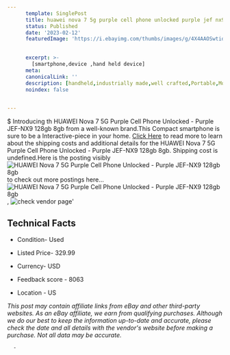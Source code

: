 ```yaml
---
      template: SinglePost
      title: huawei nova 7 5g purple cell phone unlocked purple jef nx9 128gb 8gb
      status: Published
      date: '2023-02-12'
      featuredImage: 'https://i.ebayimg.com/thumbs/images/g/4X4AAOSwtidj0dYV/s-l225.jpg'
       

      excerpt: >-
        [smartphone,device ,hand held device]
      meta:
      canonicalLink: ''
      description: [handheld,industrially made,well crafted,Portable,Mobile,Compact,Convenient,Lightweight,Maneuverable,Man-portable,Miniature,Carriable,Hand-held,Light,Holdable,Transportable,Mobile device,Pocket-sized,On-the-go,Wireless,Cordless,Compact size,Convenient size, smartphone,device ,hand held device]
      noindex: false
      

---
```

$
      Introducing th HUAWEI Nova 7 5G Purple Cell Phone Unlocked - Purple JEF-NX9 128gb 8gb from a well-known brand.This Compact smartphone is sure to be a Interactive-piece in your home. [Click Here](https://www.ebay.com/itm/134425209907?hash=item1f4c5dec33%3Ag%3A4X4AAOSwtidj0dYV&mkevt=1&mkcid=1&mkrid=711-53200-19255-0&campid=%253CePNCampaignId%253E&customid=%253CreferenceId%253E&toolid=10049) to read more to learn about the shipping costs and additional details for the HUAWEI Nova 7 5G Purple Cell Phone Unlocked - Purple JEF-NX9 128gb 8gb. Shipping cost is undefined.Here is the posting visibly ![HUAWEI Nova 7 5G Purple Cell Phone Unlocked - Purple JEF-NX9 128gb 8gb](https://i.ebayimg.com/thumbs/images/g/4X4AAOSwtidj0dYV/s-l225.jpg) to check out more postings here... ![HUAWEI Nova 7 5G Purple Cell Phone Unlocked - Purple JEF-NX9 128gb 8gb](https://i.ebayimg.com/images/g/4X4AAOSwtidj0dYV/s-l1600.jpg), ![check vendor page](https://origin-galleryplus.ebayimg.com/ws/web/134425209907_2_0_1/225x225.jpg,https://origin-galleryplus.ebayimg.com/ws/web/134425209907_3_0_1/225x225.jpg)'

      

 ## Technical Facts 



     
      

 - Condition- Used 


      

 - Listed Price- 329.99 


      

 - Currency- USD 


      

 - Feedback score - 8063 


      

 - Location - US 


      
      

 *_This post may contain affiliate links from eBay and other third-party websites. As an eBay affiliate, we earn from qualifying purchases. Although we do our best to keep the information up-to-date and accurate, please check the date and all details with the vendor's website before making a purchase. Not all data may be accurate._*




      -
